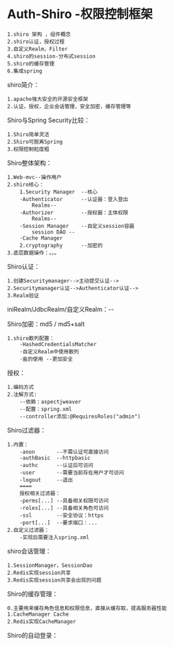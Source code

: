 # Auth-Shiro -权限控制框架


    1.shiro 架构 ，组件概念
    2.shiro认证，授权过程
    3.自定义Realm，Filter
    4.shiro的session-分布式session
    5.shiro的缓存管理
    6.集成spring

shiro简介：
    
    1.apache强大安全的开源安全框架
    2.认证，授权，企业会话管理，安全加密，缓存管理等

Shiro与Spring Security比较：
    
    1.Shiro简单灵活
    2.Shiro可脱离Spring
    3.权限控制粒度粗
    
Shiro整体架构：
    
    1.Web-mvc--操作用户
    2.shiro核心：
        1.Security Manager  --核心
        ·Authenticator      --认证器：登入登出
            Realms--
        ·Authorizer         --授权器：主体权限
            Realms--
        ·Session Manager    --自定义session容器
            session DAO --
        ·Cache Manager
        2.cryptography      --加密的
    3.底层数据操作：。。。
    
Shiro认证：
    
    1.创建Securitymanager-->主动提交认证-->
    2.Securitymanager认证-->Authenticator认证-->
    3.Realm验证

iniRealm/JdbcRealm/自定义Realm：-- 

Shiro加密：md5 / md5+salt

    1.shiro散列配置：
        ·HashedCredentialsMatcher
        ·自定义Realm中使用散列
        ·盐的使用 --更加安全

授权：
    
    1.编码方式
    2.注解方式:
        --依赖：aspectjweaver
        --配置：spring.xml
        --controller添加:@RequiresRoles("admin")

Shiro过滤器：
    
    1.内置：
        -anon       --不需认证可直接访问
        -authBasic  --httpbasic
        -authc      --认证后可访问
        -user       --需要当前存在用户才可访问
        -logout     --退出
        ====
        授权相关过滤器：
        -perms[...] --具备相关权限可访问 
        -roles[...] --具备相关角色可访问
        -ssl        --安全协议：https
        -port[...]  --要求端口：...
    2.自定义过滤器：
        -实现后需要注入spring.xml
        
shiro会话管理：

    1.SessionManager，SessionDao
    2.Redis实现session共享
    3.Redis实现session共享会出现的问题
    
Shiro的缓存管理：

    0.主要用来缓存角色信息和权限信息，直接从缓存取，提高服务器性能
    1.CacheManager Cache
    2.Redis实现CacheManager
    
Shiro的自动登录：

    
    
